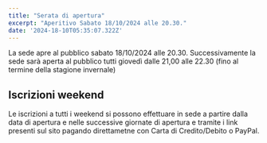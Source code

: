 ```yaml
---
title: "Serata di apertura"
excerpt: "Aperitivo Sabato 18/10/2024 alle 20.30."
date: '2024-18-10T05:35:07.322Z'
---
```


La sede apre al pubblico sabato 18/10/2024 alle 20.30.
Successivamente la sede sarà aperta al pubblico tutti giovedì dalle 21,00 alle 22.30 (fino al termine della stagione invernale)

## Iscrizioni weekend

Le iscrizioni a tutti i weekend si possono effettuare in sede a partire dalla data di apertura e nelle successive giornate di apertura e tramite i link presenti sul sito pagando direttametne con Carta di Credito/Debito o PayPal.
